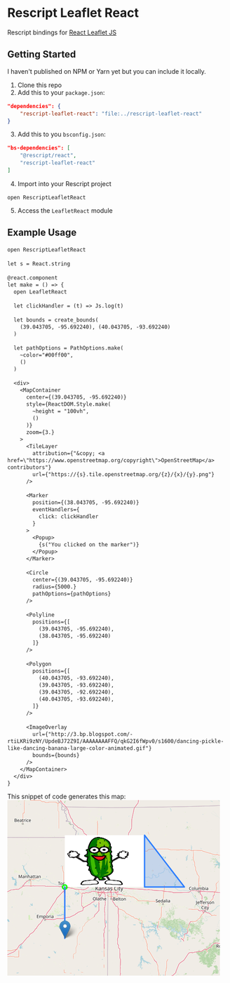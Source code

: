 # Rescript Leaflet React
Rescript bindings for [React Leaflet JS](https://react-leaflet.js.org/)

## Getting Started
I haven't published on NPM or Yarn yet but you can include it locally.

1. Clone this repo
2. Add this to your `package.json`:
```json
"dependencies": {
    "rescript-leaflet-react": "file:../rescript-leaflet-react"
}
```
3. Add this to you `bsconfig.json`:
```json
"bs-dependencies": [
    "@rescript/react",
    "rescript-leaflet-react"
]
```
4. Import into your Rescript project
```rescript
open RescriptLeafletReact
```

5. Access the `LeafletReact` module

## Example Usage

```rescript
open RescriptLeafletReact

let s = React.string

@react.component
let make = () => {
  open LeafletReact

  let clickHandler = (t) => Js.log(t)

  let bounds = create_bounds(
    (39.043705, -95.692240), (40.043705, -93.692240)
  )

  let pathOptions = PathOptions.make(
    ~color="#00ff00",
    ()
  )

  <div>
    <MapContainer
      center={(39.043705, -95.692240)}
      style={ReactDOM.Style.make(
        ~height = "100vh",
        ()
      )}
      zoom={3.}
    >
      <TileLayer
        attribution={"&copy; <a href=\"https://www.openstreetmap.org/copyright\">OpenStreetMap</a> contributors"}
        url={"https://{s}.tile.openstreetmap.org/{z}/{x}/{y}.png"}
      />

      <Marker
        position={(38.043705, -95.692240)}
        eventHandlers={
          click: clickHandler
        }
      >
        <Popup>
          {s("You clicked on the marker")}
        </Popup>
      </Marker>

      <Circle
        center={(39.043705, -95.692240)}
        radius={5000.}
        pathOptions={pathOptions}
      />

      <Polyline
        positions={[
          (39.043705, -95.692240),
          (38.043705, -95.692240)
        ]}
      />

      <Polygon
        positions={[
          (40.043705, -93.692240),
          (39.043705, -93.692240),
          (39.043705, -92.692240),
          (40.043705, -93.692240),
        ]}
      />

      <ImageOverlay
        url={"http://3.bp.blogspot.com/-rtiLKRi9zNY/UpdeBJ72Z9I/AAAAAAAAFFQ/qkG2I6fWpv0/s1600/dancing-pickle-like-dancing-banana-large-color-animated.gif"}
        bounds={bounds}
      />
    </MapContainer>
  </div>
}
```

This snippet of code generates this map:
![Example Map](docs/example.png)
